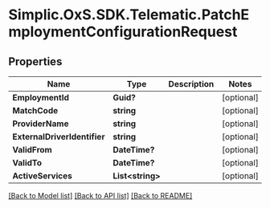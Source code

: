 # Simplic.OxS.SDK.Telematic.PatchEmploymentConfigurationRequest

## Properties

Name | Type | Description | Notes
------------ | ------------- | ------------- | -------------
**EmploymentId** | **Guid?** |  | [optional] 
**MatchCode** | **string** |  | [optional] 
**ProviderName** | **string** |  | [optional] 
**ExternalDriverIdentifier** | **string** |  | [optional] 
**ValidFrom** | **DateTime?** |  | [optional] 
**ValidTo** | **DateTime?** |  | [optional] 
**ActiveServices** | **List&lt;string&gt;** |  | [optional] 

[[Back to Model list]](../README.md#documentation-for-models) [[Back to API list]](../README.md#documentation-for-api-endpoints) [[Back to README]](../README.md)

